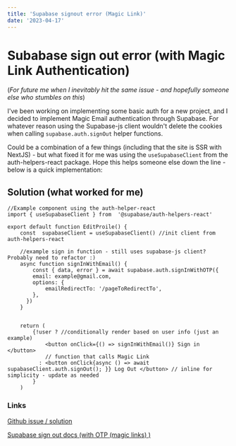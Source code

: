 ```yaml
---
title: 'Supabase signout error (Magic Link)'
date: '2023-04-17'
---
```


# Subabase sign out error (with Magic Link Authentication) 

(*For future me when I inevitably hit the same issue - and hopefully someone else who stumbles on this*) 

I've been working on implementing some basic auth for a new project, and I decided to implement Magic Email authentication through Supabase. For whatever reason using the Supabase-js client wouldn't delete the cookies when calling `supabase.auth.signOut` helper functions. 

Could be a combination of a few things (including that the site is SSR with NextJS) - but what fixed it for me was using the `useSupabaseClient` from the auth-helpers-react package. Hope this helps someone else down the line - below is a quick implementation: 

## Solution (what worked for me) 

```
//Example component using the auth-helper-react
import { useSupabaseClient } from  '@supabase/auth-helpers-react'

export default function EditProile() {
	const  supabaseClient = useSupabaseClient() //init client from auth-helpers-react
	
	//example sign in function - still uses supabase-js client? Probably need to refactor :) 
	async function signInWithEmail() { 
		const { data, error } = await supabase.auth.signInWithOTP({
		email: example@gmail.com,
		options: {
			emailRedirectTo: '/pageToRedirectTo',
		},
	  })
	}
			
	
	return (
		{!user ? //conditionally render based on user info (just an example) 
			<button onClick={() => signInWithEmail()} Sign in </button>
            // function that calls Magic Link
		  : <button onClick{async () => await supabaseClient.auth.signOut(); }} Log Out </button> // inline for simplicity - update as needed
		}
	)
```

### Links
[Github issue / solution](https://github.com/supabase/gotrue-js/issues/46#issuecomment-1313750844) 

[Supabase sign out docs (with OTP (magic links) )](https://supabase.com/docs/reference/javascript/auth-verifyotp)